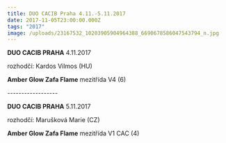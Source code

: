 ```yaml
---
title: DUO CACIB Praha 4.11.-5.11.2017
date: 2017-11-05T23:00:00.000Z
tags: "2017"
image: /uploads/23167532_10203905904964388_6690678586047543794_n.jpg
---
```

**DUO CACIB PRAHA** 4.11.2017

rozhodčí: Kardos Vilmos (HU)

**Amber Glow Zafa Flame**  mezitřída V4 (6)

\------------------

**DUO CACIB PRAHA** 5.11.2017

rozhodčí: Marušková Marie (CZ)

**Amber Glow Zafa Flame** mezitřída V1 CAC (4)